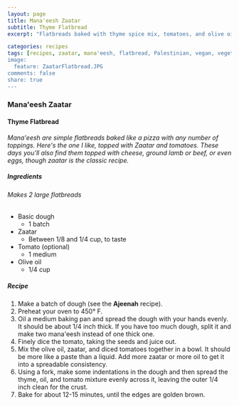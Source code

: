 ```yaml
---
layout: page
title: Mana'eesh Zaatar
subtitle: Thyme Flatbread
excerpt: "Flatbreads baked with thyme spice mix, tomatoes, and olive oil."

categories: recipes
tags: [recipes, zaatar, mana'eesh, flatbread, Palestinian, vegan, vegetarian]
image:
  feature: ZaatarFlatbread.JPG
comments: false
share: true
---
```

### Mana'eesh Zaatar
#### Thyme Flatbread
*Mana'eesh are simple flatbreads baked like a pizza with any number of toppings. Here's the one I like, topped with Zaatar and tomatoes. These days you'll also find them topped with cheese, ground lamb or beef, or even eggs, though zaatar is the classic recipe.*

##### Ingredients
###### Makes 2 large flatbreads

* Basic dough
  - 1 batch
* Zaatar
  - Between 1/8 and 1/4 cup, to taste
* Tomato (optional)
  - 1 medium
* Olive oil
  - 1/4 cup

##### Recipe

1. Make a batch of dough (see the **Ajeenah** recipe).
2. Preheat your oven to 450° F.
3. Oil a medium baking pan and spread the dough with your hands evenly. It should be about 1/4 inch thick. If you have too much dough, split it and make two mana'eesh instead of one thick one.
4. Finely dice the tomato, taking the seeds and juice out.
5. Mix the olive oil, zaatar, and diced tomatoes together in a bowl. It should be more like a paste than a liquid. Add more zaatar or more oil to get it into a spreadable consistency.
6. Using a fork, make some indentations in the dough and then spread the thyme, oil, and tomato mixture evenly across it, leaving the outer 1/4 inch clean for the crust.
7. Bake for about 12-15 minutes, until the edges are golden brown.
